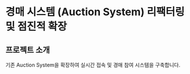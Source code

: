 # 경매 시스템 (Auction System) 리팩터링 및 점진적 확장

## 프로젝트 소개

기존 Auction System을 확장하여 실시간 접속 및 경매 참여 시스템을 구축합니다.

